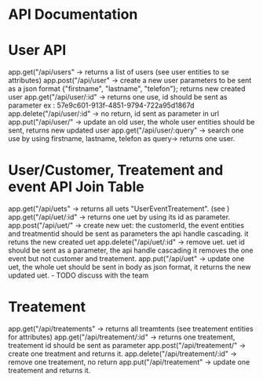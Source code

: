 # API Documentation

# User API
app.get("/api/users" -> returns a list of users (see user entities to se attributes)
app.post("/api/user" -> create a new user parameters to be sent as a json format {"firstname", "lastname", "telefon"}; returns new created user
app.get("/api/user/:id" -> returns one use, id should be sent as parameter ex : 57e9c601-913f-4851-9794-722a95d1867d
app.delete("/api/user/:id" -> no return, id sent as parameter in url
app.put("/api/user/" -> update an old user, the whole user entities should be sent, returns new updated user
app.get("/api/user/:query" -> search one use by using firstname, lastname, telefon as query-> returns one user.


# User/Customer, Treatement and event API Join Table

app.get("/api/uets"  -> returns all uets "UserEventTreatement". (see )
app.get("/api/uet/:id" -> returns one uet by using its id as parameter.
app.post("/api/uet/" -> create new uet: the customerId, the event entities and treatmentid should be sent as parameters the api handle cascading. it retuns the new created uet
app.delete("/api/uet/:id" -> remove uet. uet id should be sent as a parameter, the api handle cascading  it removes the one event but not customer and treatement.
app.put("/api/uet" -> update one uet, the whole uet should be sent in body as json format, it returns the new updated uet. - TODO discuss with the team


# Treatement


app.get("/api/treatements" -> returns all treamtents (see treatement entities for attributes)
app.get("/api/treatement/:id" -> returns one treatement, treatement id should be sent as parameter
app.post("/api/treatement/" -> create one treatment and returns it.
app.delete("/api/treatement/:id" -> remove one treatement, no return
app.put("/api/treatement" -> update one treatement and returns it.
